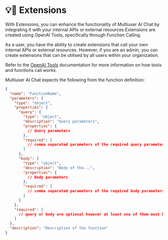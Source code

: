 # 💡🔗 Extensions

With Extensions, you can enhance the functionality of Multiuser AI Chat by integrating it with your internal APIs or external resources.Extensions are created using OpenAI Tools, specifically through Function Calling.

As a user, you have the ability to create extensions that call your own internal APIs or external resources. However, if you are an admin, you can create extensions that can be utilised by all users within your organization.

Refer to the [OpenAI Tools](https://platform.openai.com/docs/guides/function-calling) documentation for more information on how tools and functions call works.

Multiuser AI Chat expects the following from the function definition:

```json
{
  "name": "FunctionName",
  "parameters": {
    "type": "object",
    "properties": {
      "query": {
        "type": "object",
        "description": "Query parameters",
        "properties": {
          // Query parameters
        },
        "required": [
          // comma separated parameters of the required query parameters
        ]
      },
      "body": {
        "type": "object",
        "description": "Body of the...",
        "properties": {
          // Body parameters
        },
        "required": [
          // comma separated parameters of the required body parameters
        ]
      }
    },
    "required": [
      // query or body are optional however at least one of them must be required e.g. ["query"] or ["body"] or ["query", "body"]
    ]
  },
  "description": "Description of the function"
}
```